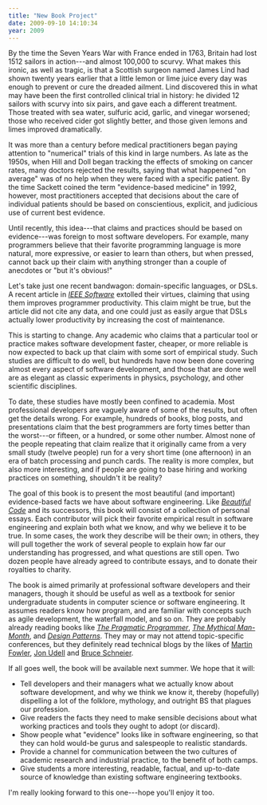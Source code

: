 ```yaml
---
title: "New Book Project"
date: 2009-09-10 14:10:34
year: 2009
---
```

By the time the Seven Years War with France ended in 1763, Britain had lost 1512 sailors in action---and almost 100,000 to scurvy. What makes this ironic, as well as tragic, is that a Scottish surgeon named James Lind had shown twenty years earlier that a little lemon or lime juice every day was enough to prevent or cure the dreaded ailment. Lind discovered this in what may have been the first controlled clinical trial in history: he divided 12 sailors with scurvy into six pairs, and gave each a different treatment. Those treated with sea water, sulfuric acid, garlic, and vinegar worsened; those who received cider got slightly better, and those given lemons and limes improved dramatically.

It was more than a century before medical practitioners began paying attention to "numerical" trials of this kind in large numbers. As late as the 1950s, when Hill and Doll began tracking the effects of smoking on cancer rates, many doctors rejected the results, saying that what happened "on average" was of no help when they were faced with a specific patient. By the time Sackett coined the term "evidence-based medicine" in 1992, however, most practitioners accepted that decisions about the care of individual patients should be based on conscientious, explicit, and judicious use of current best evidence.

Until recently, this idea---that claims and practices should be based on evidence---was foreign to most software developers. For example, many programmers believe that their favorite programming language is more natural, more expressive, or easier to learn than others, but when pressed, cannot back up their claim with anything stronger than a couple of anecdotes or "but it's obvious!"

Let's take just one recent bandwagon: domain-specific languages, or DSLs. A recent article in <a href="http://www2.computer.org/portal/web/csdl/doi/10.1109/MS.2009.85"><em>IEEE Software</em></a> extolled their virtues, claiming that using them improves programmer productivity. This claim might be true, but the article did not cite any data, and one could just as easily argue that DSLs actually lower productivity by increasing the cost of maintenance.

This is starting to change. Any academic who claims that a particular tool or practice makes software development faster, cheaper, or more reliable is now expected to back up that claim with some sort of empirical study. Such studies are difficult to do well, but hundreds have now been done covering almost every aspect of software development, and those that are done well are as elegant as classic experiments in physics, psychology, and other scientific disciplines.

To date, these studies have mostly been confined to academia. Most professional developers are vaguely aware of some of the results, but often get the details wrong. For example, hundreds of books, blog posts, and presentations claim that the best programmers are forty times better than the worst---or fifteen, or a hundred, or some other number. Almost none of the people repeating that claim realize that it originally came from a very small study (twelve people) run for a very short time (one afternoon) in an era of batch processing and punch cards. The reality is more complex, but also more interesting, and if people are going to base hiring and working practices on something, shouldn't it be reality?

The goal of this book is to present the most beautiful (and important) evidence-based facts we have about software engineering. Like <a href="http://oreilly.com/catalog/9780596510046/"><em>Beautiful Code</em></a> and its successors, this book will consist of a collection of personal essays. Each contributor will pick their favorite empirical result in software engineering and explain both what we know, and why we believe it to be true. In some cases, the work they describe will be their own; in others, they will pull together the work of several people to explain how far our understanding has progressed, and what questions are still open.  Two dozen people have already agreed to contribute essays, and to donate their royalties to charity.

The book is aimed primarily at professional software developers and their managers, though it should be useful as well as a textbook for senior undergraduate students in computer science or software engineering. It assumes readers know how program, and are familiar with concepts such as agile development, the waterfall model, and so on. They are probably already reading books like <a href="http://www.amazon.com/Pragmatic-Programmer-Journeyman-Master/dp/020161622X"><em>The Pragmatic Programmer</em></a>, <a href="http://www.amazon.com/Mythical-Man-Month-Software-Engineering-Anniversary/dp/0201835959"><em>The Mythical Man-Month</em></a>, and <a href="http://www.amazon.com/Design-Patterns-Elements-Reusable-Object-Oriented/dp/0201633612"><em>Design Patterns</em></a>. They may or may not attend topic-specific conferences, but they definitely read technical blogs by the likes of <a href="http://www.martinfowler.com/bliki/">Martin Fowler</a>, <a href="http://blog.jonudell.net/">Jon Udell</a> and <a href="http://www.schneier.com/blog/">Bruce Schneier</a>.

If all goes well, the book will be available next summer.  We hope that it will:
<ul>
	<li>Tell developers and their managers what we actually know about software development, and why we think we know it, thereby (hopefully) dispelling a lot of the folklore, mythology, and outright BS that plagues our profession.</li>
	<li>Give readers the facts they need to make sensible decisions about what working practices and tools they ought to adopt (or discard).</li>
	<li>Show people what "evidence" looks like in software engineering, so that they can hold would-be gurus and salespeople to realistic standards.</li>
	<li>Provide a channel for communication between the two cultures of academic research and industrial practice, to the benefit of both camps.</li>
	<li>Give students a more interesting, readable, factual, and up-to-date source of knowledge than existing software engineering textbooks.</li>
</ul>
I'm really looking forward to this one---hope you'll enjoy it too.
